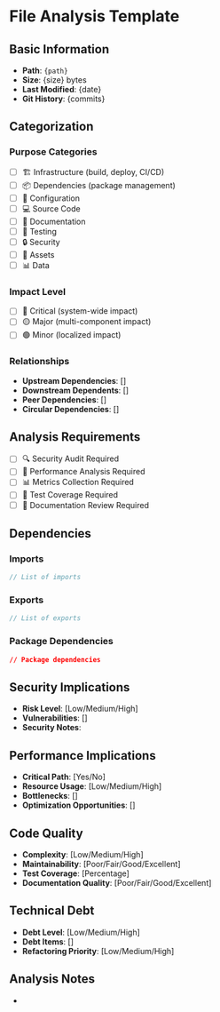 # File Analysis Template

## Basic Information
- **Path**: `{path}`
- **Size**: {size} bytes
- **Last Modified**: {date}
- **Git History**: 
{commits}

## Categorization
### Purpose Categories
- [ ] 🏗️ Infrastructure (build, deploy, CI/CD)
- [ ] 📦 Dependencies (package management)
- [ ] 🔧 Configuration
- [ ] 💻 Source Code
- [ ] 📝 Documentation
- [ ] 🧪 Testing
- [ ] 🔒 Security
- [ ] 🎨 Assets
- [ ] 📊 Data

### Impact Level
- [ ] 🔴 Critical (system-wide impact)
- [ ] 🟡 Major (multi-component impact)
- [ ] 🟢 Minor (localized impact)

### Relationships
- **Upstream Dependencies**: []
- **Downstream Dependents**: []
- **Peer Dependencies**: []
- **Circular Dependencies**: []

## Analysis Requirements
- [ ] 🔍 Security Audit Required
- [ ] 🏃 Performance Analysis Required
- [ ] 📊 Metrics Collection Required
- [ ] 🧪 Test Coverage Required
- [ ] 📝 Documentation Review Required

## Dependencies
### Imports
```typescript
// List of imports
```

### Exports
```typescript
// List of exports
```

### Package Dependencies
```json
// Package dependencies
```

## Security Implications
- **Risk Level**: [Low/Medium/High]
- **Vulnerabilities**: []
- **Security Notes**: 

## Performance Implications
- **Critical Path**: [Yes/No]
- **Resource Usage**: [Low/Medium/High]
- **Bottlenecks**: []
- **Optimization Opportunities**: []

## Code Quality
- **Complexity**: [Low/Medium/High]
- **Maintainability**: [Poor/Fair/Good/Excellent]
- **Test Coverage**: [Percentage]
- **Documentation Quality**: [Poor/Fair/Good/Excellent]

## Technical Debt
- **Debt Level**: [Low/Medium/High]
- **Debt Items**: []
- **Refactoring Priority**: [Low/Medium/High]

## Analysis Notes
- 
